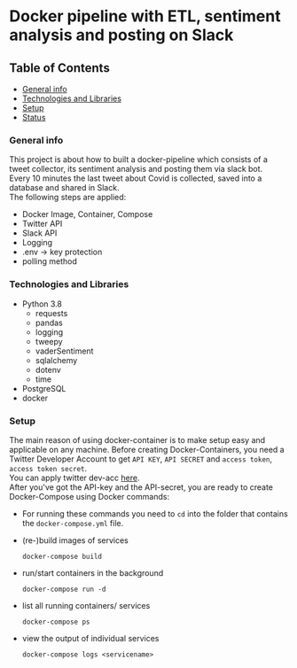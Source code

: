 # Docker pipeline with ETL, sentiment analysis and posting on Slack
 

## Table of Contents
- [General info](#general-info)
- [Technologies and Libraries](#technologies-and-libraries)
- [Setup](#setup)
- [Status](#status)

### General info
This project is about how to built a docker-pipeline which consists of a tweet collector, its sentiment analysis and posting them via slack bot.  
Every 10 minutes the last tweet about Covid is collected, saved into a database and shared in Slack.  
The following steps are applied:
- Docker Image, Container, Compose
- Twitter API
- Slack API
- Logging
- .env -> key protection
- polling method

### Technologies and Libraries
- Python 3.8
	- requests
	- pandas
	- logging
	- tweepy
	- vaderSentiment
	- sqlalchemy
	- dotenv
	- time
- PostgreSQL
- docker 

### Setup
The main reason of using docker-container is to make setup easy and applicable on any machine.
Before creating Docker-Containers, you need a Twitter Developer Account to get `API KEY`, `API SECRET` and `access token`, `access token secret`.  
You can apply twitter dev-acc [here](https://developer.twitter.com/en/apply).  
After you've got the API-key and the API-secret, you are ready to create Docker-Compose using Docker commands:
- For running these commands you need to `cd` into the folder that contains the `docker-compose.yml` file.

- (re-)build images of services 
    ```
    docker-compose build
    ```

- run/start containers in the background
    ```
    docker-compose run -d
    ```

- list all running containers/ services
    ```
    docker-compose ps
    ```

- view the output of individual services
    ```
    docker-compose logs <servicename>
    ```



